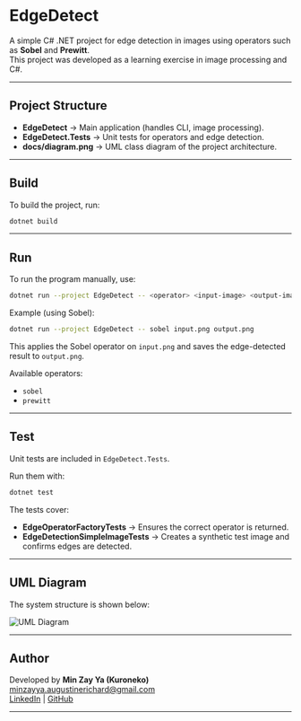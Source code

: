 # EdgeDetect

A simple C# .NET project for edge detection in images using operators such as **Sobel** and **Prewitt**.  
This project was developed as a learning exercise in image processing and C#.

---

## Project Structure

- **EdgeDetect** → Main application (handles CLI, image processing).  
- **EdgeDetect.Tests** → Unit tests for operators and edge detection.  
- **docs/diagram.png** → UML class diagram of the project architecture.  

---

## Build

To build the project, run:

```bash
dotnet build
```

---

## Run

To run the program manually, use:

```bash
dotnet run --project EdgeDetect -- <operator> <input-image> <output-image>
```

Example (using Sobel):

```bash
dotnet run --project EdgeDetect -- sobel input.png output.png
```

This applies the Sobel operator on `input.png` and saves the edge-detected result to `output.png`.

Available operators:
- `sobel`
- `prewitt`

---

## Test

Unit tests are included in `EdgeDetect.Tests`.

Run them with:

```bash
dotnet test
```

The tests cover:
- **EdgeOperatorFactoryTests** → Ensures the correct operator is returned.  
- **EdgeDetectionSimpleImageTests** → Creates a synthetic test image and confirms edges are detected.  

---

## UML Diagram

The system structure is shown below:

![UML Diagram](docs/diagram.png)

---

## Author

Developed by **Min Zay Ya (Kuroneko)**  
[minzayya.augustinerichard@gmail.com](mailto:minzayya.augustinerichard@gmail.com)  
[LinkedIn](https://www.linkedin.com/in/minzayya-kuroneko) | [GitHub](https://github.com/kuroNeko-23)

---

